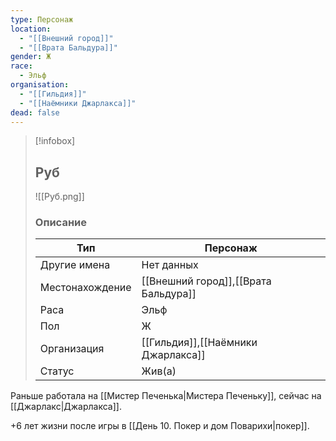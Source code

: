 ```yaml
---
type: Персонаж
location:
  - "[[Внешний город]]"
  - "[[Врата Бальдура]]"
gender: Ж
race:
  - Эльф
organisation:
  - "[[Гильдия]]"
  - "[[Наёмники Джарлакса]]"
dead: false
---
```


> [!infobox]
> 
> ## Руб
> 
> ![[Руб.png]]
> 
> ### Описание
> 
> | Тип | Персонаж |
> | --- | --- |
> | Другие имена| Нет данных |
> | Местонахождение | [[Внешний город]],[[Врата Бальдура]] |
> | Раса | Эльф |
> | Пол | Ж |
> | Организация | [[Гильдия]],[[Наёмники Джарлакса]] |
> | Статус | Жив(а) |

Раньше работала на [[Мистер Печенька|Мистера Печеньку]], сейчас на [[Джарлакс|Джарлакса]].

+6 лет жизни после игры в [[День 10. Покер и дом Поварихи|покер]].
